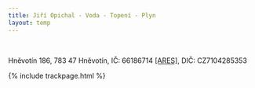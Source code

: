 ```yaml
---
title: Jiří Opichal - Voda - Topení - Plyn
layout: temp
---
```


<div class="footer">
    <p>&nbsp;</p>
    <p>
        Hněvotín 186, 783 47 Hněvotín, IČ: 66186714 <a href="http://wwwinfo.mfcr.cz/cgi-bin/ares/darv_rzp.cgi?ico=66186714&xml=2&jazyk=cz">[ARES]</a>, DIČ: CZ7104285353
    </p>
</div>

{% include trackpage.html %}
